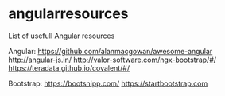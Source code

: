 # angularresources
List of usefull Angular resources

Angular:
https://github.com/alanmacgowan/awesome-angular
http://angular-js.in/
http://valor-software.com/ngx-bootstrap/#/
https://teradata.github.io/covalent/#/


Bootstrap:
https://bootsnipp.com/
https://startbootstrap.com

